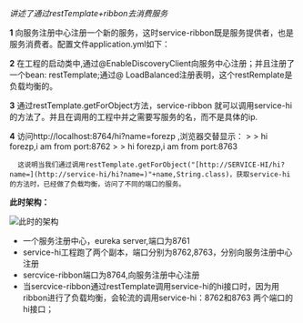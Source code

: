 _讲述了通过restTemplate+ribbon去消费服务_


**1** 向服务注册中心注册一个新的服务，这时service-ribbon既是服务提供者，也是服务消费者。配置文件application.yml如下：

**2** 在工程的启动类中,通过@EnableDiscoveryClient向服务中心注册；并且注册了一个bean: restTemplate;通过@ LoadBalanced注册表明，这个restRemplate是负载均衡的。


**3** 通过restTemplate.getForObject方法，service-ribbon 就可以调用service-hi的方法了。并且在调用的工程中并之需要写服务的名，而不是具体的ip.

**4** 访问http://localhost:8764/hi?name=forezp ,浏览器交替显示：
      >
      > hi forezp,i am from port:8762
      >
      > hi forezp,i am from port:8763

      这说明当我们通过调用restTemplate.getForObject("[http://SERVICE-HI/hi?name=](http://service-hi/hi?name=)"+name,String.class)，获取service-hi的方法时，已经做了负载均衡，访问了不同的端口的服务。



**此时架构：**


![此时的架构](file:///F:\spring-cloud-7simple\简单的spring-cloud\spring-cloud-ribbon\src\main\resources\static\2279594-9f10b702188a129d.png)

* 一个服务注册中心，eureka server,端口为8761
* service-hi工程跑了两个副本，端口分别为8762,8763，分别向服务注册中心注册
* sercvice-ribbon端口为8764,向服务注册中心注册
* 当sercvice-ribbon通过restTemplate调用service-hi的hi接口时，因为用ribbon进行了负载均衡，会轮流的调用service-hi：8762和8763 两个端口的hi接口；



